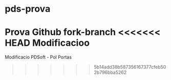 # pds-prova
Prova Github fork-branch
<<<<<<< HEAD
Modificacioo
=======
Modificacio PDSoft - Pol Portas
>>>>>>> 5b14add38b587356167377cfeb502b796bba5262
